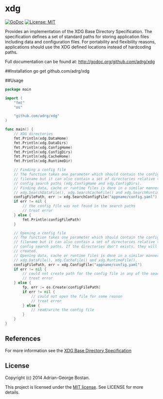 xdg
===
[![GoDoc](http://img.shields.io/badge/godoc-reference-blue.svg?style=flat-square)](https://godoc.org/github.com/adrg/xdg)
[![License: MIT](http://img.shields.io/badge/license-MIT-red.svg?style=flat-square)](http://opensource.org/licenses/MIT)

Provides an implementation of the XDG Base Directory Specification. The
specification defines a set of standard paths for storing application files
including data and configuration files. For portability and flexibility
reasons, applications should use the XDG defined locations instead of
hardcoding paths.

Full documentation can be found at: http://godoc.org/github.com/adrg/xdg

##Installation
    go get github.com/adrg/xdg

##Usage

```go
package main

import (
	"fmt"
	"os"

	"github.com/adrg/xdg"
)

func main() {
	// XDG directories
	fmt.Println(xdg.DataHome)
	fmt.Println(xdg.DataDirs)
	fmt.Println(xdg.ConfigHome)
	fmt.Println(xdg.ConfigDirs)
	fmt.Println(xdg.CacheHome)
	fmt.Println(xdg.RuntimeDir)

	// Finding a config file
	// The function takes one parameter which should contain the config
	// filename but it can also contain a set of directories relative to the
	// config search paths (xdg.ConfigHome and xdg.ConfigDirs).
	// Finding data, cache or runtime files is done in a similar manner using
	// xdg.SearchDataFile(), xdg.SearchCacheFile() and xdg.SearchRuntimeFile().
	configFilePath, err := xdg.SearchConfigFile("appname/config.yaml")
	if err != nil {
		// the config file was not found in the search paths
		// treat error
	} else {
		fmt.Println(configFilePath)
	}

	// Opening a config file
	// The function takes one parameter which should contain the config
	// filename but it can also contain a set of directories relative to the
	// config search paths. If the directories don't exists, they will be
	// created.
	// Opening data, cache or runtime files is done in a similar manner using
	// xdg.DataFile(), xdg.CacheFile() and xdg.RuntimeFile().
	configFilePath, err = xdg.ConfigFile("appname/config.yaml")
	if err != nil {
		// could not create path for the config file in any of the search paths
		// treat error
	} else {
		fp, err := os.Create(configFilePath)
		if err != nil {
			// could not open the file for some reason
			// treat error
		} else {
			// read/write the config file
		}
	}
}
```

## References
For more information see the
[XDG Base Directory Specification](http://standards.freedesktop.org/basedir-spec/basedir-spec-latest.html)

## License
Copyright (c) 2014 Adrian-George Bostan.

This project is licensed under the [MIT license](http://opensource.org/licenses/MIT). See LICENSE for more details.
